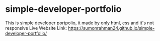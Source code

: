 # simple-developer-portfolio
This is simple developer portpolio, it made by only html, css and it's not responsive
Live Website Link: https://sumonrahman24.github.io/simple-developer-portfolio/
